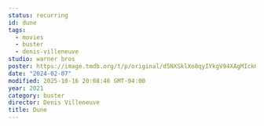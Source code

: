```yaml
---
status: recurring
id: dune
tags:
  - movies
  - buster
  - denis-villeneuve
studio: warner bros
poster: https://image.tmdb.org/t/p/original/d5NXSklXo0qyIYkgV94XAgMIckC.jpg
date: "2024-02-07"
modified: 2025-10-16 20:08:46 GMT-04:00
year: 2021
category: buster
director: Denis Villeneuve
title: Dune
---
```


